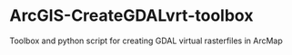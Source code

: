 # ArcGIS-CreateGDALvrt-toolbox
Toolbox and python script for creating GDAL virtual rasterfiles in ArcMap
